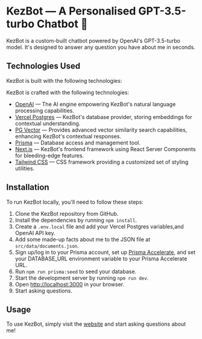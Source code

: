 # KezBot — A Personalised GPT-3.5-turbo Chatbot 🤖

KezBot is a custom-built chatbot powered by OpenAI's GPT-3.5-turbo model. It's designed to answer any question you have about me in seconds.

## Technologies Used

KezBot is built with the following technologies:

KezBot is crafted with the following technologies:

- [OpenAI](https://openai.com/) — The AI engine empowering KezBot's natural language processing capabilities.
- [Vercel Postgres](https://vercel.com/storage/postgres) — KezBot's database provider, storing embeddings for contextual understanding.
- [PG Vector](https://github.com/pgvector/pgvector-node) — Provides advanced vector similarity search capabilities, enhancing KezBot's contextual responses.
- [Prisma](https://www.prisma.io/) — Database access and management tool.
- [Next.js](https://beta.nextjs.org/) — KezBot's frontend framework using React Server Components for bleeding-edge features.
- [Tailwind CSS](https://tailwindcss.com/) — CSS framework providing a customized set of styling utilities.

## Installation

To run KezBot locally, you'll need to follow these steps:

1. Clone the KezBot repository from GitHub.
2. Install the dependencies by running `npm install`.
3. Create a `.env.local` file and add your Vercel Postgres variables,and OpenAI API key.
4. Add some made-up facts about me to the JSON file at `src/data/documents.json`.
5. Sign up/log in to your Prisma account, set up [Prisma Accelerate](https://www.prisma.io/data-platform/accelerate), and set your DATABASE_URL environment variable to your Prisma Accelerate URL.
6. Run `npm run prisma:seed` to seed your database.
7. Start the development server by running `npm run dev`.
8. Open [http://localhost:3000](http://localhost:3000) in your browser.
9. Start asking questions.

## Usage

To use KezBot, simply visit the [website](https://kez-bot.vercel.app/) and start asking questions about me!
